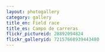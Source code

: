 ```yaml
---
layout: photogallery
category: gallery
title_en: Field race
title_es: Campo de carreras
flickr_pictureid: 28892094824
flickr_galleryid: 72157668939443480
---
```

